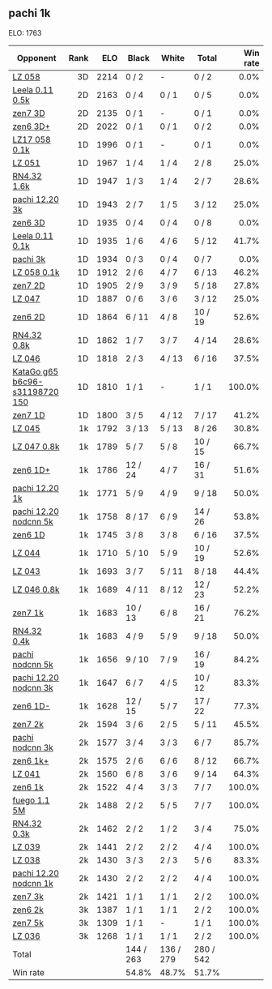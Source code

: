 ## pachi 1k ##

ELO: 1763

Opponent | Rank | ELO | Black | White | Total | Win rate
---------|-----:|----:|-------|-------|-------|-------:
[LZ 058](LZ%20058.md) | 3D | 2214 | 0 / 2 | - | 0 / 2 | 0.0%
[Leela 0.11 0.5k](Leela%200.11%200.5k.md) | 2D | 2163 | 0 / 4 | 0 / 1 | 0 / 5 | 0.0%
[zen7 3D](zen7%203D.md) | 2D | 2135 | 0 / 1 | - | 0 / 1 | 0.0%
[zen6 3D+](zen6%203D+.md) | 2D | 2022 | 0 / 1 | 0 / 1 | 0 / 2 | 0.0%
[LZ17 058 0.1k](LZ17%20058%200.1k.md) | 1D | 1996 | 0 / 1 | - | 0 / 1 | 0.0%
[LZ 051](LZ%20051.md) | 1D | 1967 | 1 / 4 | 1 / 4 | 2 / 8 | 25.0%
[RN4.32 1.6k](RN4.32%201.6k.md) | 1D | 1947 | 1 / 3 | 1 / 4 | 2 / 7 | 28.6%
[pachi 12.20 3k](pachi%2012.20%203k.md) | 1D | 1943 | 2 / 7 | 1 / 5 | 3 / 12 | 25.0%
[zen6 3D](zen6%203D.md) | 1D | 1935 | 0 / 4 | 0 / 4 | 0 / 8 | 0.0%
[Leela 0.11 0.1k](Leela%200.11%200.1k.md) | 1D | 1935 | 1 / 6 | 4 / 6 | 5 / 12 | 41.7%
[pachi 3k](pachi%203k.md) | 1D | 1934 | 0 / 3 | 0 / 4 | 0 / 7 | 0.0%
[LZ 058 0.1k](LZ%20058%200.1k.md) | 1D | 1912 | 2 / 6 | 4 / 7 | 6 / 13 | 46.2%
[zen7 2D](zen7%202D.md) | 1D | 1905 | 2 / 9 | 3 / 9 | 5 / 18 | 27.8%
[LZ 047](LZ%20047.md) | 1D | 1887 | 0 / 6 | 3 / 6 | 3 / 12 | 25.0%
[zen6 2D](zen6%202D.md) | 1D | 1864 | 6 / 11 | 4 / 8 | 10 / 19 | 52.6%
[RN4.32 0.8k](RN4.32%200.8k.md) | 1D | 1862 | 1 / 7 | 3 / 7 | 4 / 14 | 28.6%
[LZ 046](LZ%20046.md) | 1D | 1818 | 2 / 3 | 4 / 13 | 6 / 16 | 37.5%
[KataGo g65 b6c96-s31198720 150](KataGo%20g65%20b6c96-s31198720%20150.md) | 1D | 1810 | 1 / 1 | - | 1 / 1 | 100.0%
[zen7 1D](zen7%201D.md) | 1D | 1800 | 3 / 5 | 4 / 12 | 7 / 17 | 41.2%
[LZ 045](LZ%20045.md) | 1k | 1792 | 3 / 13 | 5 / 13 | 8 / 26 | 30.8%
[LZ 047 0.8k](LZ%20047%200.8k.md) | 1k | 1789 | 5 / 7 | 5 / 8 | 10 / 15 | 66.7%
[zen6 1D+](zen6%201D+.md) | 1k | 1786 | 12 / 24 | 4 / 7 | 16 / 31 | 51.6%
[pachi 12.20 1k](pachi%2012.20%201k.md) | 1k | 1771 | 5 / 9 | 4 / 9 | 9 / 18 | 50.0%
[pachi 12.20 nodcnn 5k](pachi%2012.20%20nodcnn%205k.md) | 1k | 1758 | 8 / 17 | 6 / 9 | 14 / 26 | 53.8%
[zen6 1D](zen6%201D.md) | 1k | 1745 | 3 / 8 | 3 / 8 | 6 / 16 | 37.5%
[LZ 044](LZ%20044.md) | 1k | 1710 | 5 / 10 | 5 / 9 | 10 / 19 | 52.6%
[LZ 043](LZ%20043.md) | 1k | 1693 | 3 / 7 | 5 / 11 | 8 / 18 | 44.4%
[LZ 046 0.8k](LZ%20046%200.8k.md) | 1k | 1689 | 4 / 11 | 8 / 12 | 12 / 23 | 52.2%
[zen7 1k](zen7%201k.md) | 1k | 1683 | 10 / 13 | 6 / 8 | 16 / 21 | 76.2%
[RN4.32 0.4k](RN4.32%200.4k.md) | 1k | 1683 | 4 / 9 | 5 / 9 | 9 / 18 | 50.0%
[pachi nodcnn 5k](pachi%20nodcnn%205k.md) | 1k | 1656 | 9 / 10 | 7 / 9 | 16 / 19 | 84.2%
[pachi 12.20 nodcnn 3k](pachi%2012.20%20nodcnn%203k.md) | 1k | 1647 | 6 / 7 | 4 / 5 | 10 / 12 | 83.3%
[zen6 1D-](zen6%201D-.md) | 1k | 1628 | 12 / 15 | 5 / 7 | 17 / 22 | 77.3%
[zen7 2k](zen7%202k.md) | 2k | 1594 | 3 / 6 | 2 / 5 | 5 / 11 | 45.5%
[pachi nodcnn 3k](pachi%20nodcnn%203k.md) | 2k | 1577 | 3 / 4 | 3 / 3 | 6 / 7 | 85.7%
[zen6 1k+](zen6%201k+.md) | 2k | 1575 | 2 / 6 | 6 / 6 | 8 / 12 | 66.7%
[LZ 041](LZ%20041.md) | 2k | 1560 | 6 / 8 | 3 / 6 | 9 / 14 | 64.3%
[zen6 1k](zen6%201k.md) | 2k | 1522 | 4 / 4 | 3 / 3 | 7 / 7 | 100.0%
[fuego 1.1 5M](fuego%201.1%205M.md) | 2k | 1488 | 2 / 2 | 5 / 5 | 7 / 7 | 100.0%
[RN4.32 0.3k](RN4.32%200.3k.md) | 2k | 1462 | 2 / 2 | 1 / 2 | 3 / 4 | 75.0%
[LZ 039](LZ%20039.md) | 2k | 1441 | 2 / 2 | 2 / 2 | 4 / 4 | 100.0%
[LZ 038](LZ%20038.md) | 2k | 1430 | 3 / 3 | 2 / 3 | 5 / 6 | 83.3%
[pachi 12.20 nodcnn 1k](pachi%2012.20%20nodcnn%201k.md) | 2k | 1430 | 2 / 2 | 2 / 2 | 4 / 4 | 100.0%
[zen7 3k](zen7%203k.md) | 2k | 1421 | 1 / 1 | 1 / 1 | 2 / 2 | 100.0%
[zen6 2k](zen6%202k.md) | 3k | 1387 | 1 / 1 | 1 / 1 | 2 / 2 | 100.0%
[zen7 5k](zen7%205k.md) | 3k | 1309 | 1 / 1 | - | 1 / 1 | 100.0%
[LZ 036](LZ%20036.md) | 3k | 1268 | 1 / 1 | 1 / 1 | 2 / 2 | 100.0%
Total | | | 144 / 263 | 136 / 279 | 280 / 542 | 
Win rate| | | 54.8% | 48.7% | 51.7% | 
